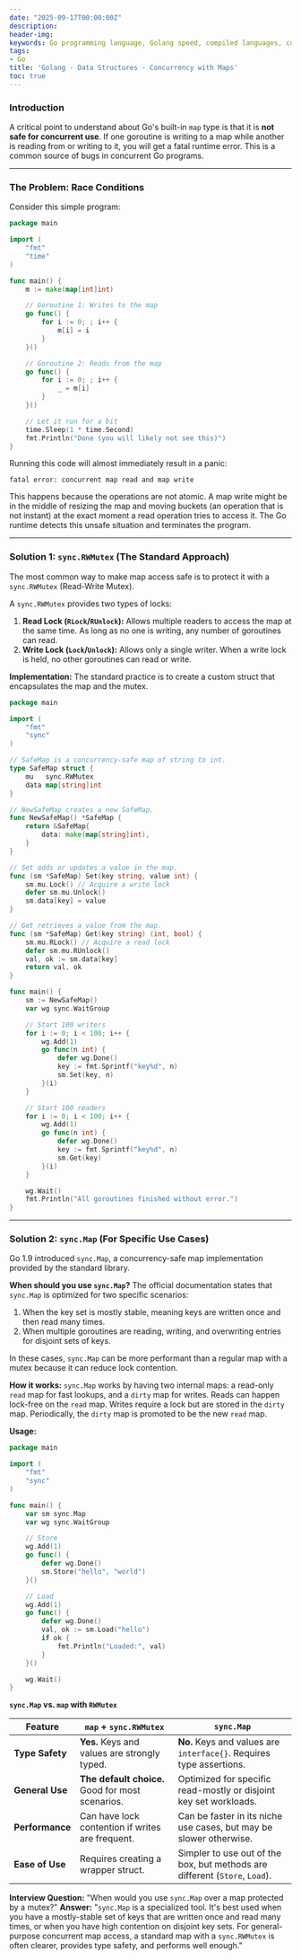 ```yaml
---
date: "2025-09-17T00:00:00Z"
description:
header-img:
keywords: Go programming language, Golang speed, compiled languages, concurrency in Go, goroutines, Go garbage collection, high-performance applications, Go interview preparation, native compilation, modern hardware optimization, fast compile times, efficient coding practices, Golang features
tags:
- Go
title: 'Golang - Data Structures - Concurrency with Maps'
toc: true
---
```


### Introduction

A critical point to understand about Go's built-in `map` type is that it is **not safe for concurrent use**. If one goroutine is writing to a map while another is reading from or writing to it, you will get a fatal runtime error. This is a common source of bugs in concurrent Go programs.

---

### The Problem: Race Conditions

Consider this simple program:

```go
package main

import (
	"fmt"
	"time"
)

func main() {
	m := make(map[int]int)

	// Goroutine 1: Writes to the map
	go func() {
		for i := 0; ; i++ {
			m[i] = i
		}
	}()

	// Goroutine 2: Reads from the map
	go func() {
		for i := 0; ; i++ {
			_ = m[i]
		}
	}()

	// Let it run for a bit
	time.Sleep(1 * time.Second)
	fmt.Println("Done (you will likely not see this)")
}
```

Running this code will almost immediately result in a panic:

```
fatal error: concurrent map read and map write
```

This happens because the operations are not atomic. A map write might be in the middle of resizing the map and moving buckets (an operation that is not instant) at the exact moment a read operation tries to access it. The Go runtime detects this unsafe situation and terminates the program.

---

### Solution 1: `sync.RWMutex` (The Standard Approach)

The most common way to make map access safe is to protect it with a `sync.RWMutex` (Read-Write Mutex).

A `sync.RWMutex` provides two types of locks:
1.  **Read Lock (`RLock`/`RUnlock`):** Allows multiple readers to access the map at the same time. As long as no one is writing, any number of goroutines can read.
2.  **Write Lock (`Lock`/`Unlock`):** Allows only a single writer. When a write lock is held, no other goroutines can read or write.

**Implementation:**
The standard practice is to create a custom struct that encapsulates the map and the mutex.

```go
package main

import (
	"fmt"
	"sync"
)

// SafeMap is a concurrency-safe map of string to int.
type SafeMap struct {
	mu   sync.RWMutex
	data map[string]int
}

// NewSafeMap creates a new SafeMap.
func NewSafeMap() *SafeMap {
	return &SafeMap{
		data: make(map[string]int),
	}
}

// Set adds or updates a value in the map.
func (sm *SafeMap) Set(key string, value int) {
	sm.mu.Lock() // Acquire a write lock
	defer sm.mu.Unlock()
	sm.data[key] = value
}

// Get retrieves a value from the map.
func (sm *SafeMap) Get(key string) (int, bool) {
	sm.mu.RLock() // Acquire a read lock
	defer sm.mu.RUnlock()
	val, ok := sm.data[key]
	return val, ok
}

func main() {
	sm := NewSafeMap()
	var wg sync.WaitGroup

	// Start 100 writers
	for i := 0; i < 100; i++ {
		wg.Add(1)
		go func(n int) {
			defer wg.Done()
			key := fmt.Sprintf("key%d", n)
			sm.Set(key, n)
		}(i)
	}

	// Start 100 readers
	for i := 0; i < 100; i++ {
		wg.Add(1)
		go func(n int) {
			defer wg.Done()
			key := fmt.Sprintf("key%d", n)
			sm.Get(key)
		}(i)
	}

	wg.Wait()
	fmt.Println("All goroutines finished without error.")
}
```

---

### Solution 2: `sync.Map` (For Specific Use Cases)

Go 1.9 introduced `sync.Map`, a concurrency-safe map implementation provided by the standard library.

**When should you use `sync.Map`?**
The official documentation states that `sync.Map` is optimized for two specific scenarios:
1.  When the key set is mostly stable, meaning keys are written once and then read many times.
2.  When multiple goroutines are reading, writing, and overwriting entries for disjoint sets of keys.

In these cases, `sync.Map` can be more performant than a regular map with a mutex because it can reduce lock contention.

**How it works:**
`sync.Map` works by having two internal maps: a read-only `read` map for fast lookups, and a `dirty` map for writes. Reads can happen lock-free on the `read` map. Writes require a lock but are stored in the `dirty` map. Periodically, the `dirty` map is promoted to be the new `read` map.

**Usage:**

```go
package main

import (
	"fmt"
	"sync"
)

func main() {
	var sm sync.Map
	var wg sync.WaitGroup

	// Store
	wg.Add(1)
	go func() {
		defer wg.Done()
		sm.Store("hello", "world")
	}()

	// Load
	wg.Add(1)
	go func() {
		defer wg.Done()
		val, ok := sm.Load("hello")
		if ok {
			fmt.Println("Loaded:", val)
		}
	}()

	wg.Wait()
}
```

**`sync.Map` vs. `map` with `RWMutex`**

| Feature             | `map` + `sync.RWMutex`                               | `sync.Map`                                                              |
| ------------------- | ---------------------------------------------------- | ----------------------------------------------------------------------- |
| **Type Safety**     | **Yes.** Keys and values are strongly typed.         | **No.** Keys and values are `interface{}`. Requires type assertions.    |
| **General Use**     | **The default choice.** Good for most scenarios.     | Optimized for specific read-mostly or disjoint key set workloads.       |
| **Performance**     | Can have lock contention if writes are frequent.     | Can be faster in its niche use cases, but may be slower otherwise.      |
| **Ease of Use**     | Requires creating a wrapper struct.                  | Simpler to use out of the box, but methods are different (`Store`, `Load`). |

**Interview Question:** "When would you use `sync.Map` over a map protected by a mutex?"
**Answer:** "`sync.Map` is a specialized tool. It's best used when you have a mostly-stable set of keys that are written once and read many times, or when you have high contention on disjoint key sets. For general-purpose concurrent map access, a standard map with a `sync.RWMutex` is often clearer, provides type safety, and performs well enough."
